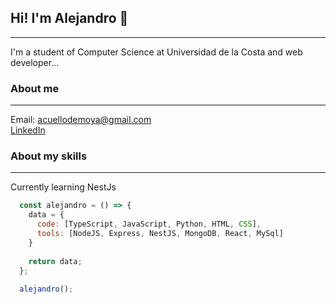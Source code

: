 ## Hi! I'm Alejandro 👋
---
I'm a student of Computer Science at Universidad de la Costa and web developer...
### About me
---
Email: acuellodemoya@gmail.com  
[LinkedIn](https://www.linkedin.com/in/alejandro-cuello-de-moya-02404619a)
### About my skills
---
Currently learning NestJs 
```javascript
  const alejandro = () => {
    data = {
      code: [TypeScript, JavaScript, Python, HTML, CSS],
      tools: [NodeJS, Express, NestJS, MongoDB, React, MySql]
    }
  
    return data;
  };
  
  alejandro();
```

<!--
**acuellodemoya/acuellodemoya** is a ✨ _special_ ✨ repository because its `README.md` (this file) appears on your GitHub profile.

